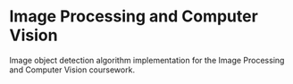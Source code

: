 # Image Processing and Computer Vision
 
Image object detection algorithm implementation for the Image Processing and Computer Vision coursework.
